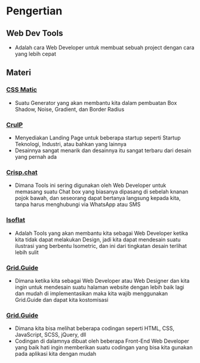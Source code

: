 # Pengertian
## Web Dev Tools
- Adalah cara Web Developer untuk membuat sebuah project dengan cara yang lebih cepat 
## Materi
### [CSS Matic](https://www.cssmatic.com/)
- Suatu Generator yang akan membantu kita dalam pembuatan Box Shadow, Noise, Gradient, dan Border Radius
### [CruIP](https://cruip.com/)
- Menyediakan Landing Page untuk beberapa startup seperti Startup Teknologi, Industri, atau bahkan yang lainnya
- Desainnya sangat menarik dan desainnya itu sangat terbaru dari desain yang pernah ada
### [Crisp.chat](https://crisp.chat/)
- Dimana Tools ini sering digunakan oleh Web Developer untuk memasang suatu Chat box yang biasanya dipasang di sebelah
  knanan pojok bawah, dan seseorang dapat bertanya langsung kepada kita, tanpa harus menghubungi via WhatsApp atau SMS
### [Isoflat](https://isoflat.com/)
- Adalah Tools yang akan membantu kita sebagai Web Developer ketika kita tidak dapat melakukan Design, jadi kita dapat
  mendesain suatu ilustrasi yang berbentu Isometric, dan ini dari tingkatan desain terlihat lebih sulit
### [Grid.Guide](http://grid.guide/)
- Dimana ketika kita sebagai Web Developer atau Web Designer dan kita ingin untuk mendesain suatu halaman website dengan
  lebih baik lagi dan mudah di implementasikan maka kita wajib menggunakan Grid.Guide dan dapat kita kostomisasi
### [Grid.Guide](https://codepen.io/)
- Dimana kita bisa melihat beberapa codingan seperti HTML, CSS, JavaScript, SCSS, jQuery, dll
- Codingan di dalamnya dibuat oleh beberapa Front-End Web Developer yang baik hati ingin memberikan suatu codingan yang
  bisa kita gunakan pada aplikasi kita dengan mudah